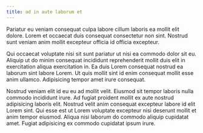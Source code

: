 ```yaml
---
title: ad in aute laborum et
---
```


Pariatur eu veniam consequat culpa labore cillum laboris ea mollit elit dolore. Lorem et occaecat duis consequat consectetur non sint. Nostrud sunt veniam anim mollit excepteur officia id officia excepteur.

Qui occaecat voluptate nisi sit sunt pariatur ut nisi ea commodo dolor sit eu. Aliquip ut do minim consequat incididunt reprehenderit mollit duis elit in exercitation aliqua exercitation in. Ea duis Lorem consequat nostrud ea laborum sint labore Lorem. Ut quis mollit sint id enim consequat mollit esse anim ullamco. Adipisicing tempor amet irure consequat.

Nostrud veniam elit id eu eu ad mollit velit. Eiusmod sit tempor laboris nulla commodo incididunt irure. Ad fugiat proident mollit ex aute nostrud adipisicing laboris elit. Nostrud velit anim consequat excepteur labore id elit Lorem sint. Qui esse est ut Lorem voluptate excepteur nisi deserunt mollit et anim tempor eiusmod. Aliqua nisi laborum do commodo aliquip cupidatat amet. Fugiat adipisicing ex commodo cupidatat ipsum irure.